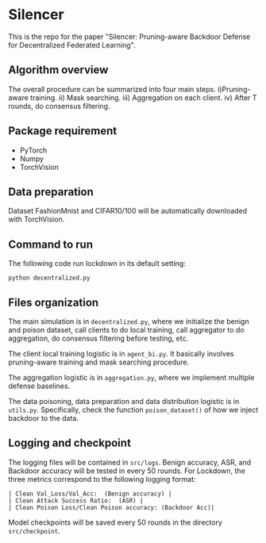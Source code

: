 

# Silencer 
This is the repo for the paper "Silencer: Pruning-aware Backdoor Defense for Decentralized Federated Learning".

## Algorithm overview
The overall procedure can be summarized into four main steps. i)Pruning-aware training. ii) Mask searching. iii) Aggregation on each client. iv) After T rounds, do consensus filtering.



## Package requirement
* PyTorch 
* Numpy
* TorchVision

## Data  preparation
Dataset FashionMnist and CIFAR10/100 will be automatically downloaded with TorchVision.

## Command to run
The following code run lockdown in its default setting:
```
python decentralized.py  
```

## Files organization
The main simulation is in `decentralized.py`, where we initialize the benign and poison dataset, call clients to do local training, call aggregator to do aggregation, do consensus filtering before testing, etc.

The client local training logistic is in `agent_bi.py`. It basically involves pruning-aware training and mask searching procedure.  

The aggregation logistic is in `aggregation.py`, where we implement multiple defense baselines. 

The data poisoning, data preparation and data distribution logistic is in `utils.py`. Specifically, check the function `poison_dataset()` of how we inject backdoor to the data. 


## Logging and checkpoint
The logging files will be contained in `src/logs`. Benign accuracy, ASR, and Backdoor accuracy will be tested in every 50 rounds.
For Lockdown, the three metrics correspond to the following logging format:
```
| Clean Val_Loss/Val_Acc:  (Benign accuracy) |
| Clean Attack Success Ratio:  (ASR) |
| Clean Poison Loss/Clean Poison accuracy: (Backdoor Acc)|
```
Model checkpoints will be saved every 50 rounds in the directory `src/checkpoint`.







